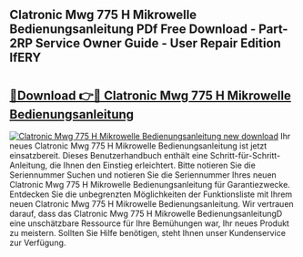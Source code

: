 ## Clatronic Mwg 775 H Mikrowelle Bedienungsanleitung PDf Free Download - Part-2RP Service Owner Guide - User Repair Edition lfERY

# <h2><a href="http://df0oru.blite.top/?on=Clatronic+Mwg+775+H+Mikrowelle+Bedienungsanleitung">🔗Download 👉🔴 Clatronic Mwg 775 H Mikrowelle Bedienungsanleitung</a></h2>

[![Clatronic Mwg 775 H Mikrowelle Bedienungsanleitung new download](https://i.imgur.com/lujVjoI.png)](http://df0oru.blite.top/?on=Clatronic+Mwg+775+H+Mikrowelle+Bedienungsanleitung)
Ihr neues Clatronic Mwg 775 H Mikrowelle Bedienungsanleitung ist jetzt einsatzbereit. Dieses Benutzerhandbuch enthält eine Schritt-für-Schritt-Anleitung, die Ihnen den Einstieg erleichtert. Bitte notieren Sie die Seriennummer Suchen und notieren Sie die Seriennummer Ihres neuen Clatronic Mwg 775 H Mikrowelle Bedienungsanleitung für Garantiezwecke. Entdecken Sie die unbegrenzten Möglichkeiten der Funktionsliste mit Ihrem neuen Clatronic Mwg 775 H Mikrowelle Bedienungsanleitung. Wir vertrauen darauf, dass das Clatronic Mwg 775 H Mikrowelle BedienungsanleitungD eine unschätzbare Ressource für Ihre Bemühungen war, Ihr neues Produkt zu meistern. Sollten Sie Hilfe benötigen, steht Ihnen unser Kundenservice zur Verfügung.
